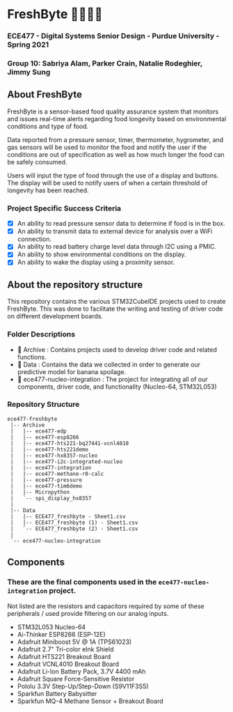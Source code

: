 # FreshByte 🍎🍌🍋🥭
### ECE477 - Digital Systems Senior Design - Purdue University - Spring 2021
### Group 10: Sabriya Alam, Parker Crain, Natalie Rodeghier, Jimmy Sung

## About FreshByte
FreshByte is a sensor-based food quality assurance system that monitors and issues real-time alerts
regarding food longevity based on environmental conditions and type of food.

Data reported from a pressure sensor, timer, thermometer, hygrometer, and gas sensors will be used to monitor the food
and notify the user if the conditions are out of specification as well as how much longer the food can be safely consumed.

Users will input the type of food through the use of a display and buttons. The display will be used to notify users of when a certain
threshold of longevity has been reached.

### Project Specific Success Criteria
- [x] An ability to read pressure sensor data to determine if food is in the box.
- [x] An ability to transmit data to external device for analysis over a WiFi connection.
- [x] An ability to read battery charge level data through I2C using a PMIC.
- [x] An ability to show environmental conditions on the display.
- [x] An ability to wake the display using a proximity sensor.

## About the repository structure
This repository contains the various STM32CubeIDE projects used to create FreshByte. This was done to facilitate the writing and testing of driver code on different development boards.

### Folder Descriptions
- 📂 Archive : Contains projects used to develop driver code and related functions.
- 📂 Data : Contains the data we collected in order to generate our predictive model for banana spoilage.
- 📂 ece477-nucleo-integration : The project for integrating all of our components, driver code, and functionality (Nucleo-64, STM32L053)

### Repository Structure
```
ece477-freshbyte
 |-- Archive
 |   |-- ece477-edp
 |   |-- ece477-esp8266
 |   |-- ece477-hts221-bq27441-vcnl4010
 |   |-- ece477-hts221demo
 |   |-- ece477-hx8357-nucleo
 |   |-- ece477-i2c-integrated-nucleo
 |   |-- ece477-integration
 |   |-- ece477-methane-r0-calc
 |   |-- ece477-pressure
 |   |-- ece477-tim6demo
 |   |-- Micropython
 |   `-- spi_display_hx8357
 |
 |-- Data
 |   |-- ECE477_freshbyte - Sheet1.csv
 |   |-- ECE477_freshbyte (1) - Sheet1.csv
 |   `-- ECE477_freshbyte (2) - Sheet1.csv
 |
 `-- ece477-nucleo-integration
```

## Components
### These are the final components used in the `ece477-nucleo-integration` project.
Not listed are the resistors and capacitors required by some of these peripherals / used provide filtering on our analog inputs.

* STM32L053 Nucleo-64 
* Ai-Thinker ESP8266 (ESP-12E)
* Adafruit Miniboost 5V @ 1A (TPS61023)
* Adafruit 2.7" Tri-color eInk Shield
* Adafruit HTS221 Breakout Board
* Adafruit VCNL4010 Breakout Board
* Adafruit Li-Ion Battery Pack, 3.7V 4400 mAh
* Adafruit Square Force-Sensitive Resistor
* Pololu 3.3V Step-Up/Step-Down (S9V11F3S5)
* Sparkfun Battery Babysitter
* Sparkfun MQ-4 Methane Sensor + Breakout Board

